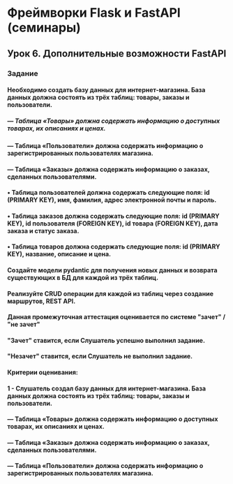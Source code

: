 # Фреймворки Flask и FastAPI (семинары)

## Урок 6. Дополнительные возможности FastAPI

### Задание

#### Необходимо создать базу данных для интернет-магазина. База данных должна состоять из трёх таблиц: товары, заказы и пользователи.

##### — Таблица «Товары» должна содержать информацию о доступных товарах, их описаниях и ценах.
#### — Таблица «Пользователи» должна содержать информацию о зарегистрированных пользователях магазина.
#### — Таблица «Заказы» должна содержать информацию о заказах, сделанных пользователями.
#### • Таблица пользователей должна содержать следующие поля: id (PRIMARY KEY), имя, фамилия, адрес электронной почты и пароль.
#### • Таблица заказов должна содержать следующие поля: id (PRIMARY KEY), id пользователя (FOREIGN KEY), id товара (FOREIGN KEY), дата заказа и статус заказа.
#### • Таблица товаров должна содержать следующие поля: id (PRIMARY KEY), название, описание и цена.

#### Создайте модели pydantic для получения новых данных и возврата существующих в БД для каждой из трёх таблиц.
#### Реализуйте CRUD операции для каждой из таблиц через создание маршрутов, REST API.

#### Данная промежуточная аттестация оценивается по системе "зачет" / "не зачет"

#### "Зачет" ставится, если Слушатель успешно выполнил задание.
#### "Незачет" ставится, если Слушатель не выполнил задание.

#### Критерии оценивания:
#### 1 - Слушатель создал базу данных для интернет-магазина. База данных должна состоять из трёх таблиц: товары, заказы и пользователи.
#### — Таблица «Товары» должна содержать информацию о доступных товарах, их описаниях и ценах.
#### — Таблица «Заказы» должна содержать информацию о заказах, сделанных пользователями.
#### — Таблица «Пользователи» должна содержать информацию о зарегистрированных пользователях магазина.
